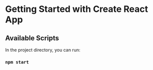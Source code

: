 # Getting Started with Create React App

## Available Scripts

In the project directory, you can run:
### `npm start`